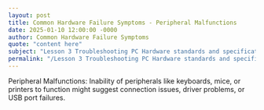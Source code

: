```yaml
---
layout: post
title: Common Hardware Failure Symptoms - Peripheral Malfunctions
date: 2025-01-10 12:00:00 -0000
author: Common Hardware Failure Symptoms
quote: "content here"
subject: "Lesson 3 Troubleshooting PC Hardware standards and specifications"
permalink: "/Lesson 3 Troubleshooting PC Hardware standards and specifications/Common Hardware Failure Symptoms/Common Hardware Failure Symptoms - Peripheral Malfunctions"
---
```


Peripheral Malfunctions: Inability of peripherals like keyboards, mice, or printers to function might suggest connection issues, driver problems, or USB port failures.
